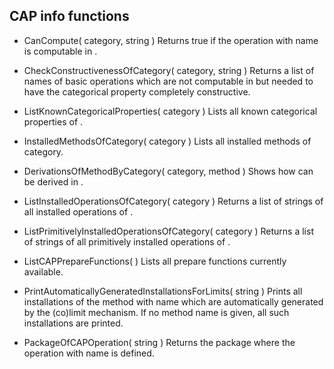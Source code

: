 ## CAP info functions

* CanCompute( category, string )
  Returns true if the operation with name <string> is computable in <category>.

* CheckConstructivenessOfCategory( category, string )
  Returns a list of names of basic operations which are not computable in <category> but
  needed to have the categorical property <string> completely constructive.

* ListKnownCategoricalProperties( category )
  Lists all known categorical properties of <category>.

* InstalledMethodsOfCategory( category )
  Lists all installed methods of category.

* DerivationsOfMethodByCategory( category, method )
  Shows how <method> can be derived in <category>.

* ListInstalledOperationsOfCategory( category )
  Returns a list of strings of all installed operations of <category>.

* ListPrimitivelyInstalledOperationsOfCategory( category )
  Returns a list of strings of all primitively installed operations of <category>.

* ListCAPPrepareFunctions( )
  Lists all prepare functions currently available.

* PrintAutomaticallyGeneratedInstallationsForLimits( string )
  Prints all installations of the method with name <string> which are automatically generated
  by the (co)limit mechanism. If no method name is given, all such installations are printed.

* PackageOfCAPOperation( string )
  Returns the package where the operation with name <string> is defined.
  
